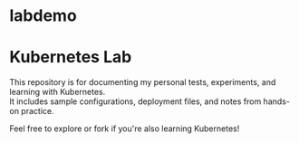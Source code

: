 # labdemo

# Kubernetes Lab

This repository is for documenting my personal tests, experiments, and learning with Kubernetes.  
It includes sample configurations, deployment files, and notes from hands-on practice.

Feel free to explore or fork if you're also learning Kubernetes!
